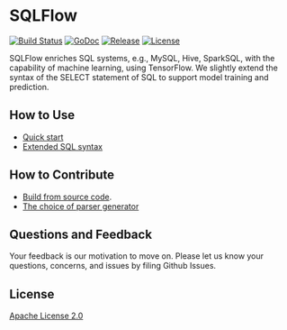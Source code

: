 # SQLFlow

[![Build Status](https://travis-ci.org/sql-machine-learning/sqlflow.svg?branch=develop)](https://travis-ci.org/sql-machine-learning/sqlflow) [![GoDoc](https://godoc.org/github.com/sql-machine-learning/sqlflow?status.svg)](https://godoc.org/github.com/sql-machine-learning/sqlflow) [![Release](https://img.shields.io/github/release/sql-machine-learning/sqlflow.svg)](https://github.com/sql-machine-learning/sqlflow/releases) [![License](https://img.shields.io/badge/license-Apache%202-blue.svg)](LICENSE)

SQLFlow enriches SQL systems, e.g., MySQL, Hive, SparkSQL, with the capability of machine learning, using TensorFlow.  We slightly extend the syntax of the SELECT statement of SQL to support model training and prediction.

## How to Use

- [Quick start](doc/quickstart.md)
- [Extended SQL syntax](doc/syntax.md)

## How to Contribute

- [Build from source code](doc/build.md).
- [The choice of parser generator](doc/sql_parser.md)

## Questions and Feedback

Your feedback is our motivation to move on. Please let us know your questions, concerns, and issues by filing Github Issues.

## License

[Apache License 2.0](https://github.com/sql-machine-learning/sqlflow/LICENSE)
